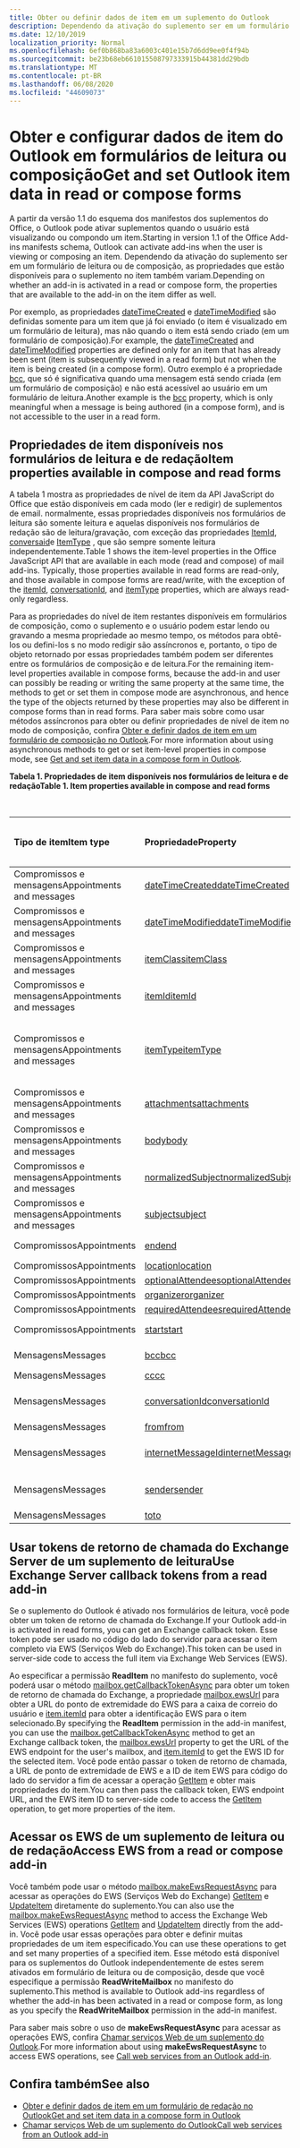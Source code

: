 ```yaml
---
title: Obter ou definir dados de item em um suplemento do Outlook
description: Dependendo da ativação do suplemento ser em um formulário de leitura ou de composição, as propriedades que estão disponíveis para o suplemento no item variam.
ms.date: 12/10/2019
localization_priority: Normal
ms.openlocfilehash: 6ef0b868ba83a6003c401e15b7d6dd9ee0f4f94b
ms.sourcegitcommit: be23b68eb661015508797333915b44381dd29bdb
ms.translationtype: MT
ms.contentlocale: pt-BR
ms.lasthandoff: 06/08/2020
ms.locfileid: "44609073"
---
```

# <a name="get-and-set-outlook-item-data-in-read-or-compose-forms"></a><span data-ttu-id="c7534-103">Obter e configurar dados de item do Outlook em formulários de leitura ou composição</span><span class="sxs-lookup"><span data-stu-id="c7534-103">Get and set Outlook item data in read or compose forms</span></span>

<span data-ttu-id="c7534-104">A partir da versão 1.1 do esquema dos manifestos dos suplementos do Office, o Outlook pode ativar suplementos quando o usuário está visualizando ou compondo um item.</span><span class="sxs-lookup"><span data-stu-id="c7534-104">Starting in version 1.1 of the Office Add-ins manifests schema, Outlook can activate add-ins when the user is viewing or composing an item.</span></span> <span data-ttu-id="c7534-105">Dependendo da ativação do suplemento ser em um formulário de leitura ou de composição, as propriedades que estão disponíveis para o suplemento no item também variam.</span><span class="sxs-lookup"><span data-stu-id="c7534-105">Depending on whether an add-in is activated in a read or compose form, the properties that are available to the add-in on the item differ as well.</span></span>

<span data-ttu-id="c7534-106">Por exemplo, as propriedades [dateTimeCreated](../reference/objectmodel/preview-requirement-set/office.context.mailbox.item.md#properties) e [dateTimeModified](../reference/objectmodel/preview-requirement-set/office.context.mailbox.item.md#properties) são definidas somente para um item que já foi enviado (o item é visualizado em um formulário de leitura), mas não quando o item está sendo criado (em um formulário de composição).</span><span class="sxs-lookup"><span data-stu-id="c7534-106">For example, the [dateTimeCreated](../reference/objectmodel/preview-requirement-set/office.context.mailbox.item.md#properties) and [dateTimeModified](../reference/objectmodel/preview-requirement-set/office.context.mailbox.item.md#properties) properties are defined only for an item that has already been sent (item is subsequently viewed in a read form) but not when the item is being created (in a compose form).</span></span> <span data-ttu-id="c7534-107">Outro exemplo é a propriedade [bcc](../reference/objectmodel/preview-requirement-set/office.context.mailbox.item.md#properties), que só é significativa quando uma mensagem está sendo criada (em um formulário de composição) e não está acessível ao usuário em um formulário de leitura.</span><span class="sxs-lookup"><span data-stu-id="c7534-107">Another example is the [bcc](../reference/objectmodel/preview-requirement-set/office.context.mailbox.item.md#properties) property, which is only meaningful when a message is being authored (in a compose form), and is not accessible to the user in a read form.</span></span>

## <a name="item-properties-available-in-compose-and-read-forms"></a><span data-ttu-id="c7534-108">Propriedades de item disponíveis nos formulários de leitura e de redação</span><span class="sxs-lookup"><span data-stu-id="c7534-108">Item properties available in compose and read forms</span></span>

<span data-ttu-id="c7534-109">A tabela 1 mostra as propriedades de nível de item da API JavaScript do Office que estão disponíveis em cada modo (ler e redigir) de suplementos de email. normalmente, essas propriedades disponíveis nos formulários de leitura são somente leitura e aquelas disponíveis nos formulários de redação são de leitura/gravação, com exceção das propriedades [ItemId](../reference/objectmodel/preview-requirement-set/office.context.mailbox.item.md#properties), [conversaid](../reference/objectmodel/preview-requirement-set/office.context.mailbox.item.md#properties)e [ItemType](../reference/objectmodel/preview-requirement-set/office.context.mailbox.item.md#properties) , que são sempre somente leitura independentemente.</span><span class="sxs-lookup"><span data-stu-id="c7534-109">Table 1 shows the item-level properties in the Office JavaScript API that are available in each mode (read and compose) of mail add-ins. Typically, those properties available in read forms are read-only, and those available in compose forms are read/write, with the exception of the [itemId](../reference/objectmodel/preview-requirement-set/office.context.mailbox.item.md#properties), [conversationId](../reference/objectmodel/preview-requirement-set/office.context.mailbox.item.md#properties), and [itemType](../reference/objectmodel/preview-requirement-set/office.context.mailbox.item.md#properties) properties, which are always read-only regardless.</span></span>

<span data-ttu-id="c7534-110">Para as propriedades do nível de item restantes disponíveis em formulários de composição, como o suplemento e o usuário podem estar lendo ou gravando a mesma propriedade ao mesmo tempo, os métodos para obtê-los ou defini-los s no modo redigir são assíncronos e, portanto, o tipo de objeto retornado por essas propriedades também podem ser diferentes entre os formulários de composição e de leitura.</span><span class="sxs-lookup"><span data-stu-id="c7534-110">For the remaining item-level properties available in compose forms, because the add-in and user can possibly be reading or writing the same property at the same time, the methods to get or set them in compose mode are asynchronous, and hence the type of the objects returned by these properties may also be different in compose forms than in read forms.</span></span> <span data-ttu-id="c7534-111">Para saber mais sobre como usar métodos assíncronos para obter ou definir propriedades de nível de item no modo de composição, confira [Obter e definir dados de item em um formulário de composição no Outlook](get-and-set-item-data-in-a-compose-form.md).</span><span class="sxs-lookup"><span data-stu-id="c7534-111">For more information about using asynchronous methods to get or set item-level properties in compose mode, see [Get and set item data in a compose form in Outlook](get-and-set-item-data-in-a-compose-form.md).</span></span>


<span data-ttu-id="c7534-112">**Tabela 1. Propriedades de item disponíveis nos formulários de leitura e de redação**</span><span class="sxs-lookup"><span data-stu-id="c7534-112">**Table 1. Item properties available in compose and read forms**</span></span>

<br/>

|<span data-ttu-id="c7534-113">**Tipo de item**</span><span class="sxs-lookup"><span data-stu-id="c7534-113">**Item type**</span></span>|<span data-ttu-id="c7534-114">**Propriedade**</span><span class="sxs-lookup"><span data-stu-id="c7534-114">**Property**</span></span>|<span data-ttu-id="c7534-115">**Tipo de propriedade nos formulários de leitura**</span><span class="sxs-lookup"><span data-stu-id="c7534-115">**Property type in read forms**</span></span>|<span data-ttu-id="c7534-116">**Tipo de propriedade em formulários de redação**</span><span class="sxs-lookup"><span data-stu-id="c7534-116">**Property type in compose forms**</span></span>|
|:-----|:-----|:-----|:-----|
|<span data-ttu-id="c7534-117">Compromissos e mensagens</span><span class="sxs-lookup"><span data-stu-id="c7534-117">Appointments and messages</span></span>|[<span data-ttu-id="c7534-118">dateTimeCreated</span><span class="sxs-lookup"><span data-stu-id="c7534-118">dateTimeCreated</span></span>](../reference/objectmodel/preview-requirement-set/office.context.mailbox.item.md#properties)|<span data-ttu-id="c7534-119">Objeto JavaScript **Date**</span><span class="sxs-lookup"><span data-stu-id="c7534-119">JavaScript **Date** object</span></span>|<span data-ttu-id="c7534-120">Propriedade não disponível</span><span class="sxs-lookup"><span data-stu-id="c7534-120">Property not available</span></span>|
|<span data-ttu-id="c7534-121">Compromissos e mensagens</span><span class="sxs-lookup"><span data-stu-id="c7534-121">Appointments and messages</span></span>|[<span data-ttu-id="c7534-122">dateTimeModified</span><span class="sxs-lookup"><span data-stu-id="c7534-122">dateTimeModified</span></span>](../reference/objectmodel/preview-requirement-set/office.context.mailbox.item.md#properties)|<span data-ttu-id="c7534-123">Objeto JavaScript **Date**</span><span class="sxs-lookup"><span data-stu-id="c7534-123">JavaScript **Date** object</span></span>|<span data-ttu-id="c7534-124">Propriedade não disponível</span><span class="sxs-lookup"><span data-stu-id="c7534-124">Property not available</span></span>|
|<span data-ttu-id="c7534-125">Compromissos e mensagens</span><span class="sxs-lookup"><span data-stu-id="c7534-125">Appointments and messages</span></span>|[<span data-ttu-id="c7534-126">itemClass</span><span class="sxs-lookup"><span data-stu-id="c7534-126">itemClass</span></span>](../reference/objectmodel/preview-requirement-set/office.context.mailbox.item.md#properties)|<span data-ttu-id="c7534-127">String</span><span class="sxs-lookup"><span data-stu-id="c7534-127">String</span></span>|<span data-ttu-id="c7534-128">Propriedade não disponível</span><span class="sxs-lookup"><span data-stu-id="c7534-128">Property not available</span></span>|
|<span data-ttu-id="c7534-129">Compromissos e mensagens</span><span class="sxs-lookup"><span data-stu-id="c7534-129">Appointments and messages</span></span>|[<span data-ttu-id="c7534-130">itemId</span><span class="sxs-lookup"><span data-stu-id="c7534-130">itemId</span></span>](../reference/objectmodel/preview-requirement-set/office.context.mailbox.item.md#properties)|<span data-ttu-id="c7534-131">String</span><span class="sxs-lookup"><span data-stu-id="c7534-131">String</span></span>|<span data-ttu-id="c7534-132">Propriedade não disponível</span><span class="sxs-lookup"><span data-stu-id="c7534-132">Property not available</span></span>|
|<span data-ttu-id="c7534-133">Compromissos e mensagens</span><span class="sxs-lookup"><span data-stu-id="c7534-133">Appointments and messages</span></span>|[<span data-ttu-id="c7534-134">itemType</span><span class="sxs-lookup"><span data-stu-id="c7534-134">itemType</span></span>](../reference/objectmodel/preview-requirement-set/office.context.mailbox.item.md#properties)|<span data-ttu-id="c7534-135">Cadeia de caracteres na enumeração [ItemType](/javascript/api/outlook/office.mailboxenums.itemtype)</span><span class="sxs-lookup"><span data-stu-id="c7534-135">String in [ItemType](/javascript/api/outlook/office.mailboxenums.itemtype) enumeration</span></span>|<span data-ttu-id="c7534-136">Cadeia de caracteres na enumeração [ItemType](/javascript/api/outlook/office.mailboxenums.itemtype) (somente leitura)</span><span class="sxs-lookup"><span data-stu-id="c7534-136">String in [ItemType](/javascript/api/outlook/office.mailboxenums.itemtype) enumeration (read only)</span></span>|
|<span data-ttu-id="c7534-137">Compromissos e mensagens</span><span class="sxs-lookup"><span data-stu-id="c7534-137">Appointments and messages</span></span>|[<span data-ttu-id="c7534-138">attachments</span><span class="sxs-lookup"><span data-stu-id="c7534-138">attachments</span></span>](../reference/objectmodel/preview-requirement-set/office.context.mailbox.item.md#properties)|[<span data-ttu-id="c7534-139">AttachmentDetails</span><span class="sxs-lookup"><span data-stu-id="c7534-139">AttachmentDetails</span></span>](/javascript/api/outlook/office.attachmentdetails)|<span data-ttu-id="c7534-140">Propriedade não disponível</span><span class="sxs-lookup"><span data-stu-id="c7534-140">Property not available</span></span>|
|<span data-ttu-id="c7534-141">Compromissos e mensagens</span><span class="sxs-lookup"><span data-stu-id="c7534-141">Appointments and messages</span></span>|[<span data-ttu-id="c7534-142">body</span><span class="sxs-lookup"><span data-stu-id="c7534-142">body</span></span>](../reference/objectmodel/preview-requirement-set/office.context.mailbox.item.md#properties)|[<span data-ttu-id="c7534-143">Body</span><span class="sxs-lookup"><span data-stu-id="c7534-143">Body</span></span>](/javascript/api/outlook/office.body)|[<span data-ttu-id="c7534-144">Body</span><span class="sxs-lookup"><span data-stu-id="c7534-144">Body</span></span>](/javascript/api/outlook/office.body)|
|<span data-ttu-id="c7534-145">Compromissos e mensagens</span><span class="sxs-lookup"><span data-stu-id="c7534-145">Appointments and messages</span></span>|[<span data-ttu-id="c7534-146">normalizedSubject</span><span class="sxs-lookup"><span data-stu-id="c7534-146">normalizedSubject</span></span>](../reference/objectmodel/preview-requirement-set/office.context.mailbox.item.md#properties)|<span data-ttu-id="c7534-147">String</span><span class="sxs-lookup"><span data-stu-id="c7534-147">String</span></span>|<span data-ttu-id="c7534-148">Propriedade não disponível</span><span class="sxs-lookup"><span data-stu-id="c7534-148">Property not available</span></span>|
|<span data-ttu-id="c7534-149">Compromissos e mensagens</span><span class="sxs-lookup"><span data-stu-id="c7534-149">Appointments and messages</span></span>|[<span data-ttu-id="c7534-150">subject</span><span class="sxs-lookup"><span data-stu-id="c7534-150">subject</span></span>](../reference/objectmodel/preview-requirement-set/office.context.mailbox.item.md#properties)|<span data-ttu-id="c7534-151">String</span><span class="sxs-lookup"><span data-stu-id="c7534-151">String</span></span>|[<span data-ttu-id="c7534-152">Subject</span><span class="sxs-lookup"><span data-stu-id="c7534-152">Subject</span></span>](/javascript/api/outlook/office.subject)|
|<span data-ttu-id="c7534-153">Compromissos</span><span class="sxs-lookup"><span data-stu-id="c7534-153">Appointments</span></span>|[<span data-ttu-id="c7534-154">end</span><span class="sxs-lookup"><span data-stu-id="c7534-154">end</span></span>](../reference/objectmodel/preview-requirement-set/office.context.mailbox.item.md#properties)|<span data-ttu-id="c7534-155">Objeto JavaScript **Date**</span><span class="sxs-lookup"><span data-stu-id="c7534-155">JavaScript **Date** object</span></span>|[<span data-ttu-id="c7534-156">Time</span><span class="sxs-lookup"><span data-stu-id="c7534-156">Time</span></span>](/javascript/api/outlook/office.time)|
|<span data-ttu-id="c7534-157">Compromissos</span><span class="sxs-lookup"><span data-stu-id="c7534-157">Appointments</span></span>|[<span data-ttu-id="c7534-158">location</span><span class="sxs-lookup"><span data-stu-id="c7534-158">location</span></span>](../reference/objectmodel/preview-requirement-set/office.context.mailbox.item.md#properties)|<span data-ttu-id="c7534-159">String</span><span class="sxs-lookup"><span data-stu-id="c7534-159">String</span></span>|[<span data-ttu-id="c7534-160">Location</span><span class="sxs-lookup"><span data-stu-id="c7534-160">Location</span></span>](/javascript/api/outlook/office.location)|
|<span data-ttu-id="c7534-161">Compromissos</span><span class="sxs-lookup"><span data-stu-id="c7534-161">Appointments</span></span>|[<span data-ttu-id="c7534-162">optionalAttendees</span><span class="sxs-lookup"><span data-stu-id="c7534-162">optionalAttendees</span></span>](../reference/objectmodel/preview-requirement-set/office.context.mailbox.item.md#properties)|[<span data-ttu-id="c7534-163">EmailAddressDetails</span><span class="sxs-lookup"><span data-stu-id="c7534-163">EmailAddressDetails</span></span>](/javascript/api/outlook/office.emailaddressdetails)|[<span data-ttu-id="c7534-164">Recipients</span><span class="sxs-lookup"><span data-stu-id="c7534-164">Recipients</span></span>](/javascript/api/outlook/office.recipients)|
|<span data-ttu-id="c7534-165">Compromissos</span><span class="sxs-lookup"><span data-stu-id="c7534-165">Appointments</span></span>|[<span data-ttu-id="c7534-166">organizer</span><span class="sxs-lookup"><span data-stu-id="c7534-166">organizer</span></span>](../reference/objectmodel/preview-requirement-set/office.context.mailbox.item.md#properties)|[<span data-ttu-id="c7534-167">EmailAddressDetails</span><span class="sxs-lookup"><span data-stu-id="c7534-167">EmailAddressDetails</span></span>](/javascript/api/outlook/office.emailaddressdetails)|[<span data-ttu-id="c7534-168">Organizador</span><span class="sxs-lookup"><span data-stu-id="c7534-168">Organizer</span></span>](/javascript/api/outlook/office.organizer)|
|<span data-ttu-id="c7534-169">Compromissos</span><span class="sxs-lookup"><span data-stu-id="c7534-169">Appointments</span></span>|[<span data-ttu-id="c7534-170">requiredAttendees</span><span class="sxs-lookup"><span data-stu-id="c7534-170">requiredAttendees</span></span>](../reference/objectmodel/preview-requirement-set/office.context.mailbox.item.md#properties)|[<span data-ttu-id="c7534-171">EmailAddressDetails</span><span class="sxs-lookup"><span data-stu-id="c7534-171">EmailAddressDetails</span></span>](/javascript/api/outlook/office.emailaddressdetails)|[<span data-ttu-id="c7534-172">Recipients</span><span class="sxs-lookup"><span data-stu-id="c7534-172">Recipients</span></span>](/javascript/api/outlook/office.recipients)|
|<span data-ttu-id="c7534-173">Compromissos</span><span class="sxs-lookup"><span data-stu-id="c7534-173">Appointments</span></span>|[<span data-ttu-id="c7534-174">start</span><span class="sxs-lookup"><span data-stu-id="c7534-174">start</span></span>](../reference/objectmodel/preview-requirement-set/office.context.mailbox.item.md#properties)|<span data-ttu-id="c7534-175">Objeto JavaScript **Date**</span><span class="sxs-lookup"><span data-stu-id="c7534-175">JavaScript **Date** object</span></span>|[<span data-ttu-id="c7534-176">Time</span><span class="sxs-lookup"><span data-stu-id="c7534-176">Time</span></span>](/javascript/api/outlook/office.time)|
|<span data-ttu-id="c7534-177">Mensagens</span><span class="sxs-lookup"><span data-stu-id="c7534-177">Messages</span></span>|[<span data-ttu-id="c7534-178">bcc</span><span class="sxs-lookup"><span data-stu-id="c7534-178">bcc</span></span>](../reference/objectmodel/preview-requirement-set/office.context.mailbox.item.md#properties)|<span data-ttu-id="c7534-179">Propriedade não disponível</span><span class="sxs-lookup"><span data-stu-id="c7534-179">Property not available</span></span>|[<span data-ttu-id="c7534-180">Destinatários</span><span class="sxs-lookup"><span data-stu-id="c7534-180">Recipients</span></span>](/javascript/api/outlook/office.recipients)|
|<span data-ttu-id="c7534-181">Mensagens</span><span class="sxs-lookup"><span data-stu-id="c7534-181">Messages</span></span>|[<span data-ttu-id="c7534-182">cc</span><span class="sxs-lookup"><span data-stu-id="c7534-182">cc</span></span>](../reference/objectmodel/preview-requirement-set/office.context.mailbox.item.md#properties)|[<span data-ttu-id="c7534-183">EmailAddressDetails</span><span class="sxs-lookup"><span data-stu-id="c7534-183">EmailAddressDetails</span></span>](/javascript/api/outlook/office.emailaddressdetails)|[<span data-ttu-id="c7534-184">Destinatários</span><span class="sxs-lookup"><span data-stu-id="c7534-184">Recipients</span></span>](/javascript/api/outlook/office.recipients)|
|<span data-ttu-id="c7534-185">Mensagens</span><span class="sxs-lookup"><span data-stu-id="c7534-185">Messages</span></span>|[<span data-ttu-id="c7534-186">conversationId</span><span class="sxs-lookup"><span data-stu-id="c7534-186">conversationId</span></span>](../reference/objectmodel/preview-requirement-set/office.context.mailbox.item.md#properties)|<span data-ttu-id="c7534-187">String</span><span class="sxs-lookup"><span data-stu-id="c7534-187">String</span></span>|<span data-ttu-id="c7534-188">Cadeia de caracteres (somente leitura)</span><span class="sxs-lookup"><span data-stu-id="c7534-188">String (read only)</span></span>|
|<span data-ttu-id="c7534-189">Mensagens</span><span class="sxs-lookup"><span data-stu-id="c7534-189">Messages</span></span>|[<span data-ttu-id="c7534-190">from</span><span class="sxs-lookup"><span data-stu-id="c7534-190">from</span></span>](../reference/objectmodel/preview-requirement-set/office.context.mailbox.item.md#properties)|[<span data-ttu-id="c7534-191">EmailAddressDetails</span><span class="sxs-lookup"><span data-stu-id="c7534-191">EmailAddressDetails</span></span>](/javascript/api/outlook/office.emailaddressdetails)|[<span data-ttu-id="c7534-192">De</span><span class="sxs-lookup"><span data-stu-id="c7534-192">From</span></span>](/javascript/api/outlook/office.from)|
|<span data-ttu-id="c7534-193">Mensagens</span><span class="sxs-lookup"><span data-stu-id="c7534-193">Messages</span></span>|[<span data-ttu-id="c7534-194">internetMessageId</span><span class="sxs-lookup"><span data-stu-id="c7534-194">internetMessageId</span></span>](../reference/objectmodel/preview-requirement-set/office.context.mailbox.item.md#properties)|<span data-ttu-id="c7534-195">Inteiro</span><span class="sxs-lookup"><span data-stu-id="c7534-195">Integer</span></span>|<span data-ttu-id="c7534-196">Propriedade não disponível</span><span class="sxs-lookup"><span data-stu-id="c7534-196">Property not available</span></span>|
|<span data-ttu-id="c7534-197">Mensagens</span><span class="sxs-lookup"><span data-stu-id="c7534-197">Messages</span></span>|[<span data-ttu-id="c7534-198">sender</span><span class="sxs-lookup"><span data-stu-id="c7534-198">sender</span></span>](../reference/objectmodel/preview-requirement-set/office.context.mailbox.item.md#properties)|[<span data-ttu-id="c7534-199">EmailAddressDetails</span><span class="sxs-lookup"><span data-stu-id="c7534-199">EmailAddressDetails</span></span>](/javascript/api/outlook/office.emailaddressdetails)|<span data-ttu-id="c7534-200">Propriedade não disponível</span><span class="sxs-lookup"><span data-stu-id="c7534-200">Property not available</span></span>|
|<span data-ttu-id="c7534-201">Mensagens</span><span class="sxs-lookup"><span data-stu-id="c7534-201">Messages</span></span>|[<span data-ttu-id="c7534-202">to</span><span class="sxs-lookup"><span data-stu-id="c7534-202">to</span></span>](../reference/objectmodel/preview-requirement-set/office.context.mailbox.item.md#properties)|[<span data-ttu-id="c7534-203">EmailAddressDetails</span><span class="sxs-lookup"><span data-stu-id="c7534-203">EmailAddressDetails</span></span>](/javascript/api/outlook/office.emailaddressdetails)|[<span data-ttu-id="c7534-204">Destinatários</span><span class="sxs-lookup"><span data-stu-id="c7534-204">Recipients</span></span>](/javascript/api/outlook/office.recipients)|

## <a name="use-exchange-server-callback-tokens-from-a-read-add-in"></a><span data-ttu-id="c7534-205">Usar tokens de retorno de chamada do Exchange Server de um suplemento de leitura</span><span class="sxs-lookup"><span data-stu-id="c7534-205">Use Exchange Server callback tokens from a read add-in</span></span>

<span data-ttu-id="c7534-206">Se o suplemento do Outlook é ativado nos formulários de leitura, você pode obter um token de retorno de chamada do Exchange.</span><span class="sxs-lookup"><span data-stu-id="c7534-206">If your Outlook add-in is activated in read forms, you can get an Exchange callback token.</span></span> <span data-ttu-id="c7534-207">Esse token pode ser usado no código do lado do servidor para acessar o item completo via EWS (Serviços Web do Exchange).</span><span class="sxs-lookup"><span data-stu-id="c7534-207">This token can be used in server-side code to access the full item via Exchange Web Services (EWS).</span></span>

<span data-ttu-id="c7534-208">Ao especificar a permissão **ReadItem** no manifesto do suplemento, você poderá usar o método [mailbox.getCallbackTokenAsync](../reference/objectmodel/preview-requirement-set/office.context.mailbox.md#methods) para obter um token de retorno de chamada do Exchange, a propriedade [mailbox.ewsUrl](../reference/objectmodel/preview-requirement-set/office.context.mailbox.md#properties) para obter a URL do ponto de extremidade do EWS para a caixa de correio do usuário e [item.itemId](../reference/objectmodel/preview-requirement-set/office.context.mailbox.item.md#properties) para obter a identificação EWS para o item selecionado.</span><span class="sxs-lookup"><span data-stu-id="c7534-208">By specifying the **ReadItem** permission in the add-in manifest, you can use the [mailbox.getCallbackTokenAsync](../reference/objectmodel/preview-requirement-set/office.context.mailbox.md#methods) method to get an Exchange callback token, the [mailbox.ewsUrl](../reference/objectmodel/preview-requirement-set/office.context.mailbox.md#properties) property to get the URL of the EWS endpoint for the user's mailbox, and [item.itemId](../reference/objectmodel/preview-requirement-set/office.context.mailbox.item.md#properties) to get the EWS ID for the selected item.</span></span> <span data-ttu-id="c7534-209">Você pode então passar o token de retorno de chamada, a URL de ponto de extremidade de EWS e a ID de item EWS para código do lado do servidor a fim de acessar a operação [GetItem](/exchange/client-developer/web-service-reference/getitem-operation) e obter mais propriedades do item.</span><span class="sxs-lookup"><span data-stu-id="c7534-209">You can then pass the callback token, EWS endpoint URL, and the EWS item ID to server-side code to access the [GetItem](/exchange/client-developer/web-service-reference/getitem-operation) operation, to get more properties of the item.</span></span>


## <a name="access-ews-from-a-read-or-compose-add-in"></a><span data-ttu-id="c7534-210">Acessar os EWS de um suplemento de leitura ou de redação</span><span class="sxs-lookup"><span data-stu-id="c7534-210">Access EWS from a read or compose add-in</span></span>

<span data-ttu-id="c7534-211">Você também pode usar o método [mailbox.makeEwsRequestAsync](../reference/objectmodel/preview-requirement-set/office.context.mailbox.md#methods) para acessar as operações do EWS (Serviços Web do Exchange) [GetItem](/exchange/client-developer/web-service-reference/getitem-operation) e [UpdateItem](/exchange/client-developer/web-service-reference/updateitem-operation) diretamente do suplemento.</span><span class="sxs-lookup"><span data-stu-id="c7534-211">You can also use the [mailbox.makeEwsRequestAsync](../reference/objectmodel/preview-requirement-set/office.context.mailbox.md#methods) method to access the Exchange Web Services (EWS) operations [GetItem](/exchange/client-developer/web-service-reference/getitem-operation) and [UpdateItem](/exchange/client-developer/web-service-reference/updateitem-operation) directly from the add-in.</span></span> <span data-ttu-id="c7534-212">Você pode usar essas operações para obter e definir muitas propriedades de um item especificado.</span><span class="sxs-lookup"><span data-stu-id="c7534-212">You can use these operations to get and set many properties of a specified item.</span></span> <span data-ttu-id="c7534-213">Esse método está disponível para os suplementos do Outlook independentemente de estes serem ativados em formulário de leitura ou de composição, desde que você especifique a permissão **ReadWriteMailbox** no manifesto do suplemento.</span><span class="sxs-lookup"><span data-stu-id="c7534-213">This method is available to Outlook add-ins regardless of whether the add-in has been activated in a read or compose form, as long as you specify the **ReadWriteMailbox** permission in the add-in manifest.</span></span>

<span data-ttu-id="c7534-214">Para saber mais sobre o uso de **makeEwsRequestAsync** para acessar as operações EWS, confira [Chamar serviços Web de um suplemento do Outlook](web-services.md).</span><span class="sxs-lookup"><span data-stu-id="c7534-214">For more information about using **makeEwsRequestAsync** to access EWS operations, see [Call web services from an Outlook add-in](web-services.md).</span></span>


## <a name="see-also"></a><span data-ttu-id="c7534-215">Confira também</span><span class="sxs-lookup"><span data-stu-id="c7534-215">See also</span></span>

- [<span data-ttu-id="c7534-216">Obter e definir dados de item em um formulário de redação no Outlook</span><span class="sxs-lookup"><span data-stu-id="c7534-216">Get and set item data in a compose form in Outlook</span></span>](get-and-set-item-data-in-a-compose-form.md)
- [<span data-ttu-id="c7534-217">Chamar serviços Web de um suplemento do Outlook</span><span class="sxs-lookup"><span data-stu-id="c7534-217">Call web services from an Outlook add-in</span></span>](web-services.md)
